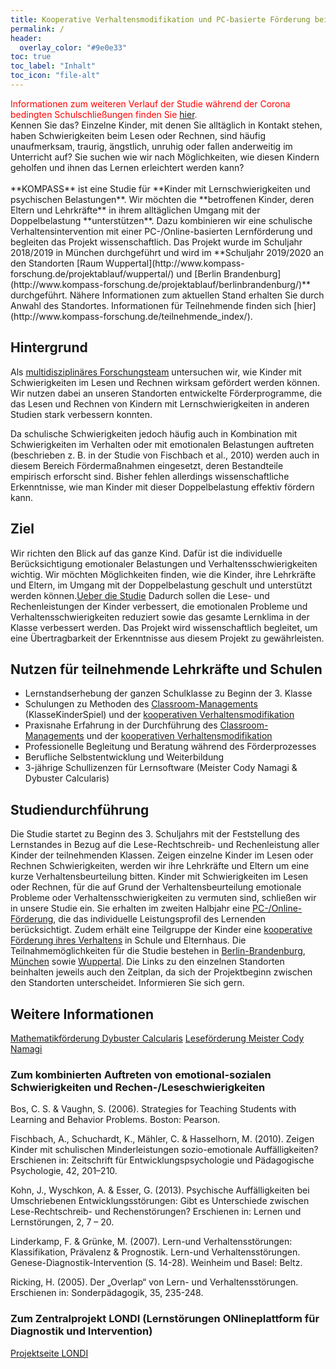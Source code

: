 ```yaml
---
title: Kooperative Verhaltensmodifikation und PC-basierte Förderung bei Verhaltensauffälligkeiten und Schulschwierigkeiten
permalink: /
header:
  overlay_color: "#9e0e33"
toc: true
toc_label: "Inhalt"
toc_icon: "file-alt"
---
```

<aside class="notice--primary">
<font color=red> Informationen zum weiteren Verlauf der Studie während der Corona bedingten Schulschließungen finden Sie <a href="http://www.kompass-forschung.de/teilnehmende_index/">hier</a>.</font>
</aside>
<aside class="notice--primary">
Kennen Sie das? Einzelne Kinder, mit denen Sie alltäglich in Kontakt stehen, haben Schwierigkeiten beim Lesen oder Rechnen, sind häufig unaufmerksam, traurig, ängstlich, unruhig oder fallen anderweitig im Unterricht auf?
Sie suchen wie wir nach Möglichkeiten, wie diesen Kindern geholfen und ihnen das Lernen erleichtert werden kann?  
</aside>  
  <br> **KOMPASS** ist eine Studie für **Kinder mit Lernschwierigkeiten und psychischen Belastungen**. Wir möchten die **betroffenen Kinder, deren Eltern und Lehrkräfte** in ihrem alltäglichen Umgang mit der Doppelbelastung **unterstützen**.  
  Dazu kombinieren wir eine schulische Verhaltensintervention mit einer PC-/Online-basierten Lernförderung und begleiten das Projekt wissenschaftlich.  
  Das Projekt wurde im Schuljahr 2018/2019 in München durchgeführt und wird im **Schuljahr 2019/2020 an den Standorten [Raum Wuppertal](http://www.kompass-forschung.de/projektablauf/wuppertal/) und [Berlin Brandenburg](http://www.kompass-forschung.de/projektablauf/berlinbrandenburg/)** durchgeführt. Nähere Informationen zum aktuellen Stand erhalten Sie durch Anwahl des Standortes. Informationen für Teilnehmende finden sich [hier](http://www.kompass-forschung.de/teilnehmende_index/).

## Hintergrund
Als [multidisziplinäres Forschungsteam](http://www.kompass-forschung.de/team/) untersuchen wir, wie Kinder mit Schwierigkeiten im Lesen und Rechnen wirksam gefördert werden können. Wir nutzen dabei an unseren Standorten entwickelte Förderprogramme, die das Lesen und Rechnen von Kindern mit Lernschwierigkeiten in anderen Studien stark verbessern konnten. 

Da schulische Schwierigkeiten jedoch häufig auch in Kombination mit Schwierigkeiten im Verhalten oder mit emotionalen Belastungen auftreten (beschrieben z. B. in der Studie von Fischbach et al., 2010) werden auch in diesem Bereich Fördermaßnahmen eingesetzt, deren Bestandteile empirisch erforscht sind. 
Bisher fehlen allerdings wissenschaftliche Erkenntnisse, wie man Kinder mit dieser Doppelbelastung effektiv fördern kann.

## Ziel
Wir richten den Blick auf das ganze Kind. Dafür ist die individuelle Berücksichtigung emotionaler Belastungen und Verhaltensschwierigkeiten wichtig. 
Wir möchten Möglichkeiten finden, wie die Kinder, ihre Lehrkräfte und Eltern, im Umgang mit der Doppelbelastung geschult und unterstützt werden können.[Ueber die Studie](www.kompass-forschung.de/ueber-die-studie/)
Dadurch sollen die Lese- und Rechenleistungen der Kinder verbessert, die emotionalen Probleme und Verhaltensschwierigkeiten reduziert sowie das gesamte Lernklima in der Klasse verbessert werden.
Das Projekt wird wissenschaftlich begleitet, um eine Übertragbarkeit der Erkenntnisse aus diesem Projekt zu gewährleisten.

## Nutzen für teilnehmende Lehrkräfte und Schulen
-	Lernstandserhebung der ganzen Schulklasse zu Beginn der 3. Klasse
- Schulungen zu Methoden des [Classroom-Managements](http://www.kompass-forschung.de/ueber-die-studie/interventionen/#ii-pc-gest%C3%BCtzte-f%C3%B6rderung-der-schulischen-leistungsschw%C3%A4chen) (KlasseKinderSpiel) und der [kooperativen Verhaltensmodifikation](http://www.kompass-forschung.de/ueber-die-studie/interventionen/#ii-pc-gest%C3%BCtzte-f%C3%B6rderung-der-schulischen-leistungsschw%C3%A4chen)
- Praxisnahe Erfahrung in der Durchführung des [Classroom-Managements](http://www.kompass-forschung.de/ueber-die-studie/interventionen/#ii-pc-gest%C3%BCtzte-f%C3%B6rderung-der-schulischen-leistungsschw%C3%A4chen) und der [kooperativen Verhaltensmodifikation](http://www.kompass-forschung.de/ueber-die-studie/interventionen/#ii-pc-gest%C3%BCtzte-f%C3%B6rderung-der-schulischen-leistungsschw%C3%A4chen)
- Professionelle Begleitung und Beratung während des Förderprozesses
- Berufliche Selbstentwicklung und Weiterbildung
- 3-jährige Schullizenzen für Lernsoftware (Meister Cody Namagi & Dybuster Calcularis)

## Studiendurchführung
Die Studie startet zu Beginn des 3. Schuljahrs mit der Feststellung des Lernstandes in Bezug auf die Lese-Rechtschreib- und Rechenleistung aller Kinder der teilnehmenden Klassen.
Zeigen einzelne Kinder im Lesen oder Rechnen Schwierigkeiten, werden wir ihre Lehrkräfte und Eltern um eine kurze Verhaltensbeurteilung bitten.
Kinder mit Schwierigkeiten im Lesen oder Rechnen, für die auf Grund der Verhaltensbeurteilung emotionale Probleme oder Verhaltensschwierigkeiten zu vermuten sind, schließen wir in unsere Studie ein. 
Sie erhalten im zweiten Halbjahr eine [PC-/Online-Förderung](http://www.kompass-forschung.de/ueber-die-studie/interventionen/#ii-pc-gest%C3%BCtzte-f%C3%B6rderung-der-schulischen-leistungsschw%C3%A4chen), die das individuelle Leistungsprofil des Lernenden berücksichtigt. Zudem erhält eine Teilgruppe der Kinder eine [kooperative Förderung ihres Verhaltens](http://www.kompass-forschung.de/ueber-die-studie/interventionen/#ii-pc-/-online-gest%C3%BCtzte-f%C3%B6rderung-der-schulischen-leistungsschwierigkeiten) in Schule und Elternhaus.
Die Teilnahmemöglichkeiten für die Studie bestehen in [Berlin-Brandenburg](http://www.kompass-forschung.de/projektablauf/berlin-brandenburg/), [München](http://www.kompass-forschung.de/projektablauf/muenchen) sowie [Wuppertal](http://www.kompass-forschung.de/projektablauf/wuppertal). Die Links zu den einzelnen Standorten beinhalten jeweils auch den Zeitplan, da sich der Projektbeginn zwischen den Standorten unterscheidet. Informieren Sie sich gern.

## Weitere Informationen
[Mathematikförderung Dybuster Calcularis](https://dybuster.com/de/calcularis/)
[Leseförderung Meister Cody Namagi](https://www.meistercody.com/produkte/namagi-legasthenie/)

### Zum kombinierten Auftreten von emotional-sozialen Schwierigkeiten und Rechen-/Leseschwierigkeiten
Bos, C. S. & Vaughn, S. (2006). Strategies for Teaching Students with Learning and Behavior Problems. Boston: Pearson.

Fischbach, A., Schuchardt, K., Mähler, C. & Hasselhorn, M. (2010). Zeigen Kinder mit schulischen Minderleistungen sozio-emotionale Auffälligkeiten? Erschienen in: Zeitschrift für Entwicklungspsychologie und Pädagogische Psychologie, 42, 201–210.

Kohn, J., Wyschkon, A. & Esser, G. (2013). Psychische Auffälligkeiten bei Umschriebenen
Entwicklungsstörungen: Gibt es Unterschiede zwischen Lese-Rechtschreib- und Rechenstörungen? Erschienen in: Lernen und Lernstörungen, 2, 7 – 20.

Linderkamp, F. & Grünke, M. (2007). Lern-und Verhaltensstörungen: Klassifikation, Prävalenz & Prognostik. Lern-und Verhaltensstörungen. Genese-Diagnostik-Intervention (S. 14-28). Weinheim und Basel: Beltz.

Ricking, H. (2005). Der „Overlap“ von Lern- und Verhaltensstörungen. Erschienen in: Sonderpädagogik, 35, 235-248.

### Zum Zentralprojekt LONDI (**L**ernstörungen **ON**lineplattform für **D**iagnostik und **I**ntervention)
[Projektseite LONDI](https://www.londi.de)
